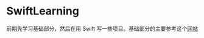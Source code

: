 # SwiftLearning
前期先学习基础部分，然后在用 Swift 写一些项目。基础部分的主要参考这个[网站](http://www.runoob.com/manual/gitbook/swift3/source/_book/chapter2/01_The_Basics.html)
